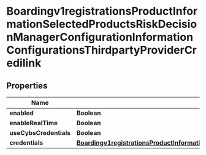 
# Boardingv1registrationsProductInformationSelectedProductsRiskDecisionManagerConfigurationInformationConfigurationsThirdpartyProviderCredilink

## Properties
Name | Type | Description | Notes
------------ | ------------- | ------------- | -------------
**enabled** | **Boolean** |  |  [optional]
**enableRealTime** | **Boolean** |  |  [optional]
**useCybsCredentials** | **Boolean** |  |  [optional]
**credentials** | [**Boardingv1registrationsProductInformationSelectedProductsRiskDecisionManagerConfigurationInformationConfigurationsThirdpartyProviderCredilinkCredentials**](Boardingv1registrationsProductInformationSelectedProductsRiskDecisionManagerConfigurationInformationConfigurationsThirdpartyProviderCredilinkCredentials.md) |  |  [optional]



